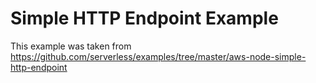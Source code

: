 <!--
title: AWS Simple HTTP Endpoint example in NodeJS
description: This example demonstrates how to setup a simple HTTP GET endpoint. Once you ping it, it will reply with the current time.
layout: Doc
-->
# Simple HTTP Endpoint Example
This example was taken from https://github.com/serverless/examples/tree/master/aws-node-simple-http-endpoint
